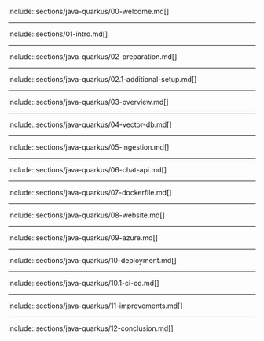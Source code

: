 include::sections/java-quarkus/00-welcome.md[]

---

include::sections/01-intro.md[]

---

include::sections/java-quarkus/02-preparation.md[]

---

include::sections/java-quarkus/02.1-additional-setup.md[]

---

include::sections/java-quarkus/03-overview.md[]

---

include::sections/java-quarkus/04-vector-db.md[]

---

include::sections/java-quarkus/05-ingestion.md[]

---

include::sections/java-quarkus/06-chat-api.md[]

---

include::sections/java-quarkus/07-dockerfile.md[]

---

include::sections/java-quarkus/08-website.md[]

---

include::sections/java-quarkus/09-azure.md[]

---

include::sections/java-quarkus/10-deployment.md[]

---

include::sections/java-quarkus/10.1-ci-cd.md[]

---

include::sections/java-quarkus/11-improvements.md[]

---

include::sections/java-quarkus/12-conclusion.md[]

